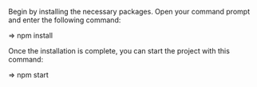 Begin by installing the necessary packages. Open your command prompt and enter the following command:

=> npm install

Once the installation is complete, you can start the project with this command:

=> npm start